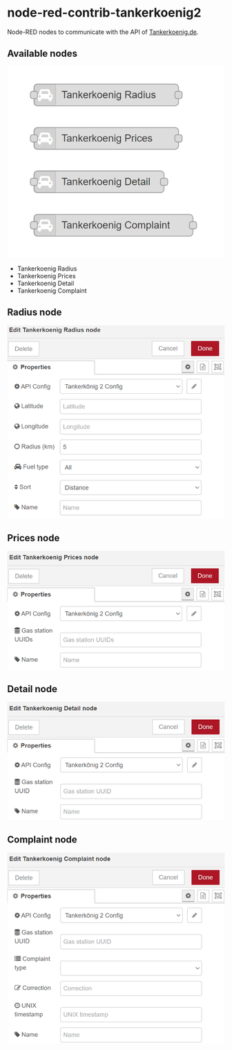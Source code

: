 # node-red-contrib-tankerkoenig2

Node-RED nodes to communicate with the API of [Tankerkoenig.de](https://creativecommons.tankerkoenig.de/).


## Available nodes
![Nodes](./docs/nodes.png)

- Tankerkoenig Radius
- Tankerkoenig Prices
- Tankerkoenig Detail
- Tankerkoenig Complaint


## Radius node
![Nodes](./docs/radius-node.png)

## Prices node
![Nodes](./docs/prices-node.png)

## Detail node
![Nodes](./docs/detail-node.png)

## Complaint node
![Nodes](./docs/complaint-node.png)
